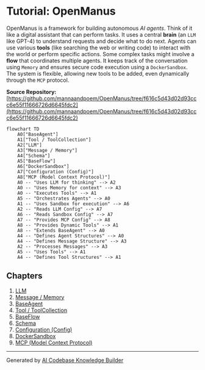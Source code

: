 # Tutorial: OpenManus

OpenManus is a framework for building autonomous *AI agents*.
Think of it like a digital assistant that can perform tasks. It uses a central **brain** (an `LLM` like GPT-4) to understand requests and decide what to do next.
Agents can use various **tools** (like searching the web or writing code) to interact with the world or perform specific actions. Some complex tasks might involve a **flow** that coordinates multiple agents.
It keeps track of the conversation using `Memory` and ensures secure code execution using a `DockerSandbox`.
The system is flexible, allowing new tools to be added, even dynamically through the `MCP` protocol.


**Source Repository:** [https://github.com/mannaandpoem/OpenManus/tree/f616c5d43d02d93ccc6e55f11666726d6645fdc2](https://github.com/mannaandpoem/OpenManus/tree/f616c5d43d02d93ccc6e55f11666726d6645fdc2)

```mermaid
flowchart TD
    A0["BaseAgent"]
    A1["Tool / ToolCollection"]
    A2["LLM"]
    A3["Message / Memory"]
    A4["Schema"]
    A5["BaseFlow"]
    A6["DockerSandbox"]
    A7["Configuration (Config)"]
    A8["MCP (Model Context Protocol)"]
    A0 -- "Uses LLM for thinking" --> A2
    A0 -- "Uses Memory for context" --> A3
    A0 -- "Executes Tools" --> A1
    A5 -- "Orchestrates Agents" --> A0
    A1 -- "Uses Sandbox for execution" --> A6
    A2 -- "Reads LLM Config" --> A7
    A6 -- "Reads Sandbox Config" --> A7
    A7 -- "Provides MCP Config" --> A8
    A8 -- "Provides Dynamic Tools" --> A1
    A8 -- "Extends BaseAgent" --> A0
    A4 -- "Defines Agent Structures" --> A0
    A4 -- "Defines Message Structure" --> A3
    A2 -- "Processes Messages" --> A3
    A5 -- "Uses Tools" --> A1
    A4 -- "Defines Tool Structures" --> A1
```

## Chapters

1. [LLM](01_llm.md)
2. [Message / Memory](02_message___memory.md)
3. [BaseAgent](03_baseagent.md)
4. [Tool / ToolCollection](04_tool___toolcollection.md)
5. [BaseFlow](05_baseflow.md)
6. [Schema](06_schema.md)
7. [Configuration (Config)](07_configuration__config_.md)
8. [DockerSandbox](08_dockersandbox.md)
9. [MCP (Model Context Protocol)](09_mcp__model_context_protocol_.md)


---

Generated by [AI Codebase Knowledge Builder](https://github.com/The-Pocket/Tutorial-Codebase-Knowledge)
